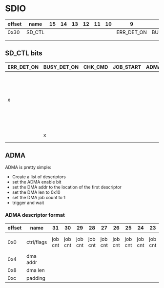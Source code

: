# SDIO

| offset | name   | 15 | 14 | 13 | 12 | 11 | 10 | 9          | 8           | 7       | 6         | 5       | 4       | 3       | 2      | 1      | 0        | comment |
|--------|--------|----|----|----|----|----|----|------------|-------------|---------|-----------|---------|---------|---------|--------|--------|----------|---------|
| 0x30   | SD_CTL |    |    |    |    |    |    | ERR_DET_ON | BUSY_DET_ON | CHK_CMD | JOB_START | ADMA_EN | JOB_DIR | DTRX_EN | CMD_EN | RSP_EN | RSPR2_EN |         |
|        |        |    |    |    |    |    |    |            |             |         |           |         |         |         |        |        |          |         |
|        |        |    |    |    |    |    |    |            |             |         |           |         |         |         |        |        |          |         |

## SD_CTL bits

| ERR_DET_ON | BUSY_DET_ON | CHK_CMD | JOB_START | ADMA_EN | JOB_DIR | DTRX_EN | CMD_EN | RSP_EN | RSPR2_EN | Result                                                                |
|------------|-------------|---------|-----------|---------|---------|---------|--------|--------|----------|-----------------------------------------------------------------------|
| x          |             |         |           |         |         | x       |        |        |          | Multiple error interrupts after starting transfer with no error flags |
|            | x           |         |           |         | x       | x       |        |        |          | Gets stuck                                                            |

## ADMA

ADMA is pretty simple:
 - Create a list of descriptors
 - set the ADMA enable bit
 - set the DMA addr to the location of the first descriptor
 - set the DMA len to 0x10
 - set the DMA job count to 1
 - trigger and wait

### ADMA descriptor format

| offset | name       | 31      | 30      | 29      | 28      | 27      | 26      | 25      | 24      | 23      | 22      | 21      | 20      | 19      | 18      | 17      | 16      | 15 | 14 | 13 | 12 | 11 | 10 | 9 | 8 | 7 | 6 | 5 | 4 | 3 | 2       | 1       | 0   | notes                         |
|--------|------------|---------|---------|---------|---------|---------|---------|---------|---------|---------|---------|---------|---------|---------|---------|---------|---------|----|----|----|----|----|----|---|---|---|---|---|---|---|---------|---------|-----|-------------------------------|
| 0x0    | ctrl/flags | job cnt | job cnt | job cnt | job cnt | job cnt | job cnt | job cnt | job cnt | job cnt | job cnt | job cnt | job cnt | job cnt | job cnt | job cnt | job cnt |    |    |    |    |    |    |   |   |   |   |   |   |   | miu sel | miu sel | end | end - list descriptor in list |
| 0x4    | dma addr   |         |         |         |         |         |         |         |         |         |         |         |         |         |         |         |         |    |    |    |    |    |    |   |   |   |   |   |   |   |         |         |     |                               |
| 0x8    | dma len    |         |         |         |         |         |         |         |         |         |         |         |         |         |         |         |         |    |    |    |    |    |    |   |   |   |   |   |   |   |         |         |     |                               |
| 0xc    | padding    |         |         |         |         |         |         |         |         |         |         |         |         |         |         |         |         |    |    |    |    |    |    |   |   |   |   |   |   |   |         |         |     |                               |
